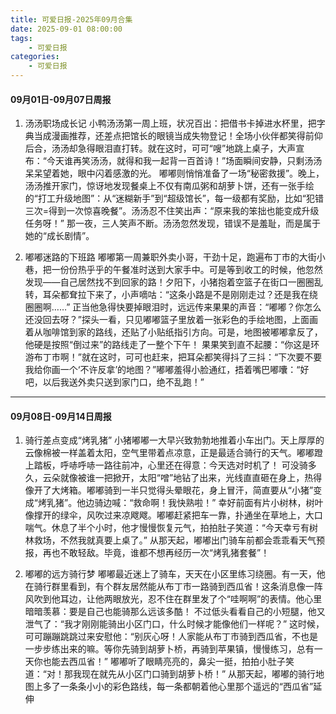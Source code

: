 ```yaml
---
title: 可爱日报-2025年09月合集
date: 2025-09-01 08:00:00
tags:
    - 可爱日报
categories:
    - 可爱日报
---
```

#### 09月01日-09月07日周报
1. 汤汤职场成长记
小鸭汤汤第一周上班，状况百出：把借书卡掉进水杯里，把字典当成漫画推荐，还差点把馆长的眼镜当成失物登记！全场小伙伴都笑得前仰后合，汤汤却急得眼泪直打转。就在这时，可可“嗖”地跳上桌子，大声宣布：“今天谁再笑汤汤，就得和我一起背一百首诗！”场面瞬间安静，只剩汤汤呆呆望着她，眼中闪着感激的光。
嘟嘟则悄悄准备了一场“秘密救援”。晚上，汤汤推开家门，惊讶地发现餐桌上不仅有南瓜粥和胡萝卜饼，还有一张手绘的“打工升级地图”：从“迷糊新手”到“超级馆长”，每一级都有奖励，比如“犯错三次=得到一次惊喜晚餐”。汤汤忍不住笑出声：“原来我的笨拙也能变成升级任务呀！”
那一夜，三人笑声不断。汤汤忽然发现，错误不是羞耻，而是属于她的“成长剧情”。
	
2. 嘟嘟迷路的下班路
嘟嘟第一周兼职外卖小哥，干劲十足，跑遍布丁市的大街小巷，把一份份热乎乎的午餐准时送到大家手中。可是等到收工的时候，他忽然发现——自己居然找不到回家的路！夕阳下，小猪抱着空篮子在街口一圈圈乱转，耳朵都耷拉下来了，小声嘀咕：“这条小路是不是刚刚走过？还是我在绕圈圈啊……”
正当他急得快要掉眼泪时，远远传来果果的声音：“嘟嘟？你怎么还没回去呀？”探头一看，只见嘟嘟篮子里放着一张彩色的手绘地图，上面画着从咖啡馆到家的路线，还贴了小贴纸指引方向。可是，地图被嘟嘟拿反了，他硬是按照“倒过来”的路线走了一整个下午！
果果笑到直不起腰：“你这是环游布丁市啊！”就在这时，可可也赶来，把耳朵都笑得抖了三抖：“下次要不要我给你画一个‘不许反拿’的地图？”嘟嘟羞得小脸通红，捂着嘴巴嘟囔：“好吧，以后我送外卖只送到家门口，绝不乱跑！”

****

#### 09月08日-09月14日周报
1. 骑行差点变成“烤乳猪”
小猪嘟嘟一大早兴致勃勃地推着小车出门。天上厚厚的云像棉被一样盖着太阳，空气里带着点凉意，正是最适合骑行的天气。嘟嘟蹬上踏板，呼哧呼哧一路往前冲，心里还在得意：今天选对时机了！
可没骑多久，云朵就像被谁一把掀开，太阳“噌”地钻了出来，光线直直砸在身上，热得像开了大烤箱。嘟嘟骑到一半只觉得头晕眼花，身上冒汗，简直要从“小猪”变成“烤乳猪”。他边骑边喊：“救命啊！我快熟啦！”
幸好前面有片小树林，树叶像撑开的绿伞，风吹过来凉飕飕。嘟嘟赶紧把车一靠，扑通坐在草地上，大口喘气。休息了半个小时，他才慢慢恢复元气，拍拍肚子笑道：“今天幸亏有树林救场，不然我就真要上桌了。”
从那天起，嘟嘟出门骑车前都会乖乖看天气预报，再也不敢轻敌。毕竟，谁都不想再经历一次“烤乳猪套餐”！
	
2. 嘟嘟的远方骑行梦
嘟嘟最近迷上了骑车，天天在小区里练习绕圈。有一天，他在骑行群里看到，有个群友居然能从布丁市一路骑到西瓜省！这条消息像一阵风吹到他耳边，让他两眼放光，忍不住在群里发了个“哇啊啊”的表情。他心里暗暗羡慕：要是自己也能骑那么远该多酷！
不过低头看看自己的小短腿，他又泄气了：“我才刚刚能骑出小区门口，什么时候才能像他们一样呢？”
这时候，可可蹦蹦跳跳过来安慰他：“别灰心呀！人家能从布丁市骑到西瓜省，不也是一步步练出来的嘛。等你先骑到胡萝卜桥，再骑到苹果镇，慢慢练习，总有一天你也能去西瓜省！”
嘟嘟听了眼睛亮亮的，鼻尖一挺，拍拍小肚子笑道：“对！那我现在就先从小区门口骑到胡萝卜桥！”
从那天起，嘟嘟的骑行地图上多了一条条小小的彩色路线，每一条都朝着他心里那个遥远的“西瓜省”延伸